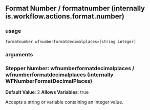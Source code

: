 
## Format Number / formatnumber (internally is.workflow.actions.format.number)


### usage
`formatnumber wfnumberformatdecimalplaces=[string integer]`

### arguments
### Stepper Number: wfnumberformatdecimalplaces / wfnumberformatdecimalplaces (internally WFNumberFormatDecimalPlaces)
**Default Value**: 2
**Allows Variables**: true


Accepts a string 
or variable
containing an integer value.
